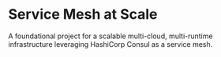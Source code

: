 # Service Mesh at Scale

A foundational project for a scalable multi-cloud, multi-runtime infrastructure leveraging HashiCorp Consul as a service mesh.